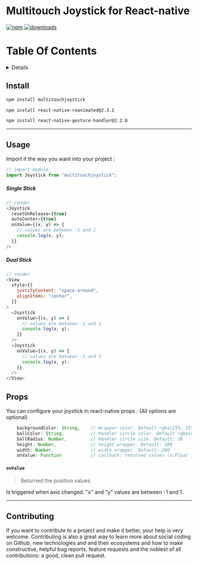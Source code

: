 # Multitouch Joystick for React-native

[![npm](https://img.shields.io/npm/v/multitouchjoystick.svg)](https://npmjs.org/package/multitouchjoystick)
[![downloads](https://img.shields.io/npm/dm/multitouchjoystick.svg)](https://npmjs.org/package/multitouchjoystick)

# Table Of Contents

<details>

- [Install](#install)
- [Usage](#usage)
- [Props](#props)
  - [`onValue`](#onvalue)
- [Contributing](#contributing)

</details>

## Install

```bash
npm install multitouchjoystick
```

```bash
npm install react-native-reanimated@2.3.1
```

```bash
npm install react-native-gesture-handler@2.2.0
```

---

## Usage

Import it the way you want into your project :

```javascript
// import module
import Joystick from "multitouchjoystick";
```

##### Single Stick

```javascript
// render
<Joystick
  resetOnRelease={true}
  autoCenter={true}
  onValue={(x, y) => {
    // values are between -1 and 1
    console.log(x, y);
  }}
/>
```

##### Dual Stick

```javascript
// render
<View
  style={{
    justifyContent: "space-around",
    alignItems: "center",
  }}
>
  <Joystick
    onValue={(x, y) => {
      // values are between -1 and 1
      console.log(x, y);
    }}
  />
  <Joystick
    onValue={(x, y) => {
      // values are between -1 and 1
      console.log(x, y);
    }}
  />
</View>
```

## Props

You can configure your joystick in react-native props :
(All options are optional)

```javascript
    backgroundColor: String,    // Wrapper color. Default rgba(255, 255, 255, 1)
    ballColor: String,          // Handler circle color. Default rgba(0, 0, 256, 0.5)
    ballRadius: Number,         // Handler circle size. Default: 30
    height: Number,             // height wrapper. Default: 200
    width: Number,              // width wrapper. Default: 200
    onValue: Function           // callback: returned values (x:Float ,y: Float)
```

#### `onValue`

> Returned the position values.

Is triggered when axis changed. "x" and "y" values are between -1 and 1.

---

## Contributing

If you want to contribute to a project and make it better, your help is very welcome. Contributing is also a great way to learn more about social coding on Github, new technologies and and their ecosystems and how to make constructive, helpful bug reports, feature requests and the noblest of all contributions: a good, clean pull request.
